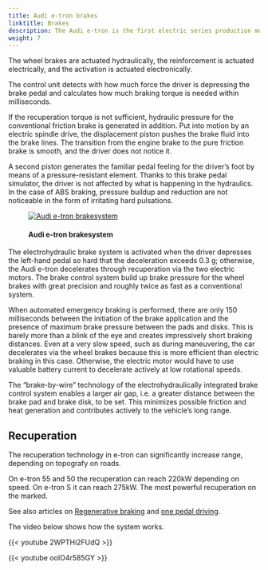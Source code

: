 ```yaml
---
title: Audi e-tron brakes
linktitle: Brakes 
description: The Audi e-tron is the first electric series production model uses an electrohydraulically integrated brake control system.
weight: 7
---
```

<!-- markdownlint-disable MD033 -->

The wheel brakes are actuated hydraulically, the reinforcement is actuated electrically, and the activation is actuated electronically.

The control unit detects with how much force the driver is depressing the brake pedal and calculates how much braking torque is needed within milliseconds.

If the recuperation torque is not sufficient, hydraulic pressure for the conventional friction brake is generated in addition. Put into motion by an electric spindle drive,
the displacement piston pushes the brake fluid into the brake lines. The transition from the engine brake to the pure friction brake is smooth, and the driver does not notice it.

A second piston generates the familiar pedal feeling for the driver’s foot by means of a pressure-resistant element. Thanks to this brake pedal simulator,
the driver is not affected by what is happening in the hydraulics. In the case of ABS braking, pressure buildup and reduction are not noticeable in the form of irritating hard pulsations.

<figure>
    <a href="https://media.electrichasgoneaudi.net/multimedia/models/e-tron/drivetrain/brakes/brakesystem.jpg">
        <img src="https://media.electrichasgoneaudi.net/multimedia/models/e-tron/drivetrain/brakes/brakesystems.jpg" alt="Audi e-tron brakesystem" title="Audi e-tron brakesystem">
    </a>
    <figcaption><h4>Audi e-tron brakesystem</h4></figcaption>
</figure>

The electrohydraulic brake system is activated when the driver depresses the left-hand pedal so hard that the deceleration exceeds 0.3 g; otherwise, the Audi e-tron decelerates
through recuperation via the two electric motors. The brake control system build up brake pressure for the wheel brakes with great precision and roughly twice as fast as a conventional system.

When automated emergency braking is performed, there are only 150 milliseconds between the initiation of the brake application and the presence of maximum brake pressure between the pads and disks.
This is barely more than a blink of the eye and creates impressively short braking distances. Even at a very slow speed, such as during maneuvering, the car decelerates via the wheel brakes because this is more efficient than electric braking in this case. 
Otherwise, the electric motor would have to use valuable battery current to decelerate actively at low rotational speeds.

The “brake-by-wire” technology of the electrohydraulically integrated brake control system enables a larger air gap, i.e. a greater distance between the brake pad and brake disk, to be set.
This minimizes possible friction and heat generation and contributes actively to the vehicle’s long range.

## Recuperation

The recuperation technology in e-tron can significantly increase range, depending on topografy on roads.

On e-tron 55 and 50 the recuperation can reach 220kW depending on speed. On e-tron S it can reach 275kW. The most powerful recuperation on the marked.

See also articles on [Regenerative braking](../../../../guides/regen) and [one pedal driving](../../../../guides/onepedaldriving/).

The video below shows how the system works.

{{< youtube 2WPTHi2FUdQ >}}

{{< youtube ooIO4r585GY >}}


